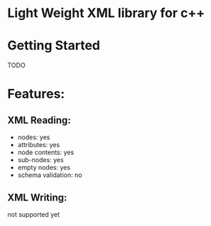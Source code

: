 # Light Weight XML library for c++

# Getting Started
TODO
# Features:
## XML Reading:
- nodes: yes
- attributes: yes
- node contents: yes
- sub-nodes: yes
- empty nodes: yes
- schema validation: no
## XML Writing:
not supported yet
